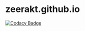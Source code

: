 # zeerakt.github.io
[![Codacy Badge](https://api.codacy.com/project/badge/Grade/ea54762208824c89898d20fdec961840)](https://www.codacy.com/app/ztahir.bee18seecs/zeerakt.github.io-Website?utm_source=github.com&amp;utm_medium=referral&amp;utm_content=zeerakt/zeerakt.github.io-Website&amp;utm_campaign=Badge_Grade)
